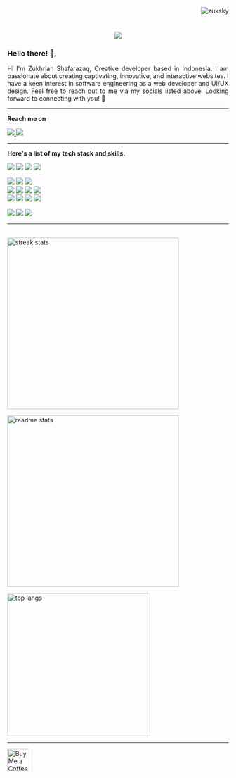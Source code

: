 
<p align="right"> <img src="https://komarev.com/ghpvc/?username=zuksky&label=Stalker%20views&color=059fff&style=flat" alt="zuksky" /> </p>

<h1 align="center">
    <img src="https://readme-typing-svg.herokuapp.com/?font=Righteous&size=35&center=true&vCenter=true&width=500&height=70&duration=4000&lines=Hello!+👋;+Apa+Kabar!;+Bonjour!;+Konichiwa!;+Annyeong!;+Ciao!;+Ni+hao!;+Sawadikap!;+Privet!;+Guten+Tag!;+Habari!;+Henlo!;+Hallo!" />
</h1>

<div align="left" style="text-align: justify;">

### Hello there! 👋,
Hi I'm Zukhrian Shafarazaq, Creative developer based in Indonesia. I am passionate about creating captivating, innovative, and interactive websites. I have a keen interest in software engineering as a web developer and UI/UX design. Feel free to reach out to me via my socials listed above. Looking forward to connecting with you! 🖤
</div>
<hr/>
<p><b>Reach me on</b></p>
<div align="left"> 
  <a href="mailto:zukskyy@gmail.com">
    <img src="https://img.shields.io/badge/Gmail-333333?style=for-the-badge&logo=gmail&logoColor=blue" />
  </a>
  <a href="https://www.zuksky.site/" target="_blank">
     <img src="https://img.shields.io/badge/Portfolio-059fff?style=for-the-badge&logo=todoist&logoColor=white" target="_blank" /> 
  </a>
  <p>
</div>
<hr/>
<div align="left">
<p><b>Here's a list of my tech stack and skills:</b></p>
<img src="https://img.shields.io/badge/html5-%23E34F26.svg?style=for-the-badge&logo=html5&logoColor=white"/>
<img src="https://img.shields.io/badge/css3-%231572B6.svg?style=for-the-badge&logo=css3&logoColor=white"/>
<img src="https://img.shields.io/badge/javascript-%23323330.svg?style=for-the-badge&logo=javascript&logoColor=%23F7DF1E"/>
<img src="https://img.shields.io/badge/php-%23777BB4.svg?style=for-the-badge&logo=php&logoColor=white"/><br>
<p>
<img src="https://img.shields.io/badge/bootstrap-%238511FA.svg?style=for-the-badge&logo=bootstrap&logoColor=white"/>
<img src="https://img.shields.io/badge/tailwindcss-%2338B2AC.svg?style=for-the-badge&logo=tailwind-css&logoColor=white"/>
<img src="https://img.shields.io/badge/CodeIgniter-%23EF4223.svg?style=for-the-badge&logo=codeIgniter&logoColor=white">
<br>
<img src="https://img.shields.io/badge/laravel-%23FF2D20.svg?style=for-the-badge&logo=laravel&logoColor=white"/>
<img src="https://img.shields.io/badge/react-%2320232a.svg?style=for-the-badge&logo=react&logoColor=%2361DAFB"/>
<img src="https://img.shields.io/badge/Next-black?style=for-the-badge&logo=next.js&logoColor=white"/>
<img src="https://img.shields.io/badge/node.js-6DA55F?style=for-the-badge&logo=node.js&logoColor=white"/>
<br>
<img src="https://img.shields.io/badge/vuejs-%2335495e.svg?style=for-the-badge&logo=vuedotjs&logoColor=%234FC08D"/>
<img src="https://img.shields.io/badge/green%20sock-88CE02?style=for-the-badge&logo=greensock&logoColor=white"/>
<img src="https://img.shields.io/badge/jquery-%230769AD.svg?style=for-the-badge&logo=jquery&logoColor=white"/>
<img src="https://img.shields.io/badge/threejs-black?style=for-the-badge&logo=three.js&logoColor=white"/>
<p>
<img src="https://img.shields.io/badge/mysql-4479A1.svg?style=for-the-badge&logo=mysql&logoColor=white"/>
<img src="https://img.shields.io/badge/postgres-%23316192.svg?style=for-the-badge&logo=postgresql&logoColor=white"/>
<img src="https://img.shields.io/badge/firebase-%23039BE5.svg?style=for-the-badge&logo=firebase"/>
</div>
<hr/>

<br>
<div align=left>
  <img width=390 src="https://streak-stats.demolab.com?user=zuksky&count_private=true&theme=react&border_radius=10" alt="streak stats"/>
  <p>
  <img width=390 src="https://github-readme-stats.vercel.app/api?username=zuksky&count_private=true&show_icons=true&theme=react&rank_icon=github&border_radius=10" alt="readme stats" />
  <p>
  <img width=325 align="center" src="https://github-readme-stats.vercel.app/api/top-langs/?username=zuksky&hide=HTML&langs_count=8&layout=compact&theme=react&border_radius=10&size_weight=0.5&count_weight=0.5&exclude_repo=github-readme-stats" alt="top langs" />
</div>
<P>
<hr/>
<P>
<div align="left">
<a href='https://ko-fi.com/zuksky' target='_blank'><img height='64' style='border:0px;height:50px;' src='https://storage.ko-fi.com/cdn/kofi1.png?v=3' border='0' alt='Buy Me a Coffee at ko-fi.com' /></a>
</div>
<p>


